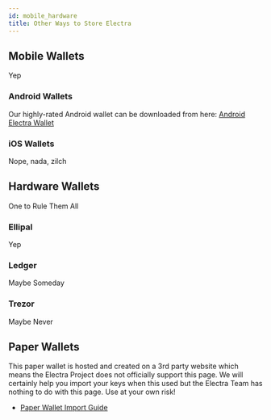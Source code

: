 ```yaml
---
id: mobile_hardware
title: Other Ways to Store Electra
---
```


## Mobile Wallets

Yep

### Android Wallets

Our highly-rated Android wallet can be downloaded from here: [Android Electra Wallet](https://play.google.com/store/apps/details?id=com.electraproject)

### iOS Wallets

Nope, nada, zilch

## Hardware Wallets

One to Rule Them All

### Ellipal

Yep

### Ledger

Maybe Someday

### Trezor

Maybe Never

## Paper Wallets

This paper wallet is hosted and created on a 3rd party website which means the Electra Project does not officially support this page. We will certainly help you import your keys when this used but the Electra Team has nothing to do with this page. Use at your own risk!
*   [Paper Wallet Import Guide](https://electra-support.org/wallet-help/paper-wallet-import-guide/)
